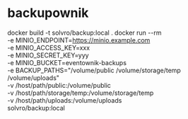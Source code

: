 # backupownik

docker build -t solvro/backup:local .
docker run --rm \
  -e MINIO_ENDPOINT=https://minio.example.com \
  -e MINIO_ACCESS_KEY=xxx \
  -e MINIO_SECRET_KEY=yyy \
  -e MINIO_BUCKET=eventownik-backups \
  -e BACKUP_PATHS="/volume/public /volume/storage/temp /volume/uploads" \
  -v /host/path/public:/volume/public \
  -v /host/path/storage/temp:/volume/storage/temp \
  -v /host/path/uploads:/volume/uploads \
  solvro/backup:local

